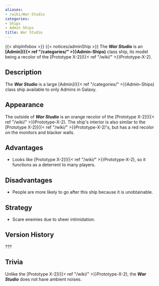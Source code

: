 ```yaml
---
aliases:
- /wiki/War-Studio
categories:
- Ships
- Admin Ships
title: War Studio
---
```


{{< shipInfobox >}} {{< notices/adminShip >}} The **_War Studio_** is an **[Admin]({{< ref "/categories/" >}}Admin-Ships)** class ship, its model being a recolor of the [Prototype X-2]({{< ref "/wiki/" >}}Prototype-X-2). 

## Description

The **_War Studio_** is a large [Admin]({{< ref "/categories/" >}}Admin-Ships) class ship available to only Admins in Galaxy.

## Appearance

The outside of **_War Studio_** is an orange recolor of the [Prototype X-2]({{< ref "/wiki/" >}}Prototype-X-2). The ship's interior is also similar to the [Prototype X-2]({{< ref "/wiki/" >}}Prototype-X-2)'s, but has a red recolor on the monitors and blacker walls.

## Advantages

- Looks like [Prototype X-2]({{< ref "/wiki/" >}}Prototype-X-2), so it functions as a deterrent to many players.

## Disadvantages 

- People are more likely to go after this ship because it is unobtainable.

## Strategy

- Scare enemies due to sheer intimidation.

## Version History 

???

## Trivia

Unlike the [Prototype X-2]({{< ref "/wiki/" >}}Prototype-X-2), the **_War Studio_** does not have ambient noises.